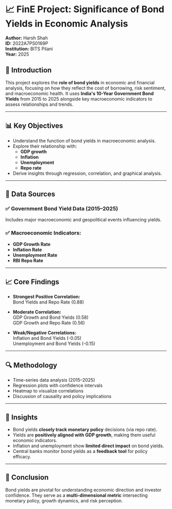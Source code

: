 # 📈 FinE Project: Significance of Bond Yields in Economic Analysis

**Author:** Harsh Shah  
**ID:** 2022A7PS0169P  
**Institution:** BITS Pilani  
**Year:** 2025  

## 📘 Introduction

This project explores the **role of bond yields** in economic and financial analysis, focusing on how they reflect the cost of borrowing, risk sentiment, and macroeconomic health. It uses **India's 10-Year Government Bond Yields** from 2015 to 2025 alongside key macroeconomic indicators to assess relationships and trends.

---

## 📊 Key Objectives

- Understand the function of bond yields in macroeconomic analysis.
- Explore their relationship with:
  - **GDP growth**
  - **Inflation**
  - **Unemployment**
  - **Repo rate**
- Derive insights through regression, correlation, and graphical analysis.

---

## 📂 Data Sources

### ✅ Government Bond Yield Data (2015–2025)
Includes major macroeconomic and geopolitical events influencing yields.

### ✅ Macroeconomic Indicators:
- **GDP Growth Rate**
- **Inflation Rate**
- **Unemployment Rate**
- **RBI Repo Rate**

---

## 📈 Core Findings

- **Strongest Positive Correlation:**  
  Bond Yields and Repo Rate (0.88)

- **Moderate Correlation:**  
  GDP Growth and Bond Yields (0.58)  
  GDP Growth and Repo Rate (0.56)

- **Weak/Negative Correlations:**  
  Inflation and Bond Yields (-0.05)  
  Unemployment and Bond Yields (-0.15)

---

## 🔍 Methodology

- Time-series data analysis (2015–2025)
- Regression plots with confidence intervals
- Heatmap to visualize correlations
- Discussion of causality and policy implications

---

## 🧠 Insights

- Bond yields **closely track monetary policy** decisions (via repo rate).
- Yields are **positively aligned with GDP growth**, making them useful economic indicators.
- Inflation and unemployment show **limited direct impact** on bond yields.
- Central banks monitor bond yields as a **feedback tool** for policy efficacy.

---

## 📌 Conclusion

Bond yields are pivotal for understanding economic direction and investor confidence. They serve as a **multi-dimensional metric** intersecting monetary policy, growth dynamics, and risk perception.
